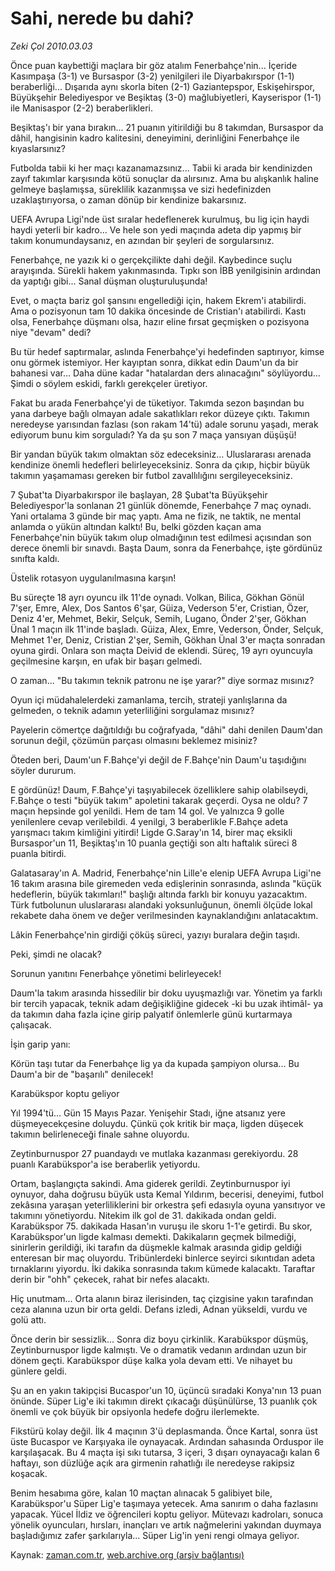 # Sahi, nerede bu dahi?

*Zeki Çol 2010.03.03*

<tr><td class="metin" colspan="2" style="padding-top: 20px; padding-left: 5px; ">Önce puan kaybettiği maçlara bir göz atalım Fenerbahçe'nin... İçeride Kasımpaşa (3-1) ve Bursaspor (3-2) yenilgileri ile Diyarbakırspor (1-1) beraberliği... Dışarıda aynı skorla biten (2-1) Gaziantepspor, Eskişehirspor, Büyükşehir Belediyespor ve Beşiktaş (3-0) mağlubiyetleri, Kayserispor (1-1) ile Manisaspor (2-2) beraberlikleri.</td></tr><tr><td class="metin" colspan="2" style="padding-top: 20px; padding-left: 5px; "><p>Beşiktaş'ı bir yana bırakın... 21 puanın yitirildiği bu 8 takımdan, Bursaspor da dâhil, hangisinin kadro kalitesini, deneyimini, derinliğini Fenerbahçe ile kıyaslarsınız?
<p>Futbolda tabii ki her maçı kazanamazsınız... Tabii ki arada bir kendinizden zayıf takımlar karşısında kötü sonuçlar da alırsınız. Ama bu alışkanlık haline gelmeye başlamışsa, süreklilik kazanmışsa ve sizi hedefinizden uzaklaştırıyorsa, o zaman dönüp bir kendinize bakarsınız.
<p>UEFA Avrupa Ligi'nde üst sıralar hedeflenerek kurulmuş, bu lig için haydi haydi yeterli bir kadro... Ve hele son yedi maçında adeta dip yapmış bir takım konumundaysanız, en azından bir şeyleri de sorgularsınız.
<p>Fenerbahçe, ne yazık ki o gerçekçilikte dahi değil. Kaybedince suçlu arayışında. Sürekli hakem yakınmasında. Tıpkı son İBB yenilgisinin ardından da yaptığı gibi... Sanal düşman oluşturuluşunda!
<p>Evet, o maçta bariz gol şansını engellediği için, hakem Ekrem'i atabilirdi. Ama o pozisyonun tam 10 dakika öncesinde de Cristian'ı atabilirdi. Kastı olsa, Fenerbahçe düşmanı olsa, hazır eline fırsat geçmişken o pozisyona niye "devam" dedi?
<p>Bu tür hedef saptırmalar, aslında Fenerbahçe'yi hedefinden saptırıyor, kimse onu görmek istemiyor. Her kayıptan sonra, dikkat edin Daum'un da bir bahanesi var... Daha düne kadar "hatalardan ders alınacağını" söylüyordu... Şimdi o söylem eskidi, farklı gerekçeler üretiyor.
<p>Fakat bu arada Fenerbahçe'yi de tüketiyor. Takımda sezon başından bu yana darbeye bağlı olmayan adale sakatlıkları rekor düzeye çıktı. Takımın neredeyse yarısından fazlası (son rakam 14'tü) adale sorunu yaşadı, merak ediyorum bunu kim sorguladı? Ya da şu son 7 maça yansıyan düşüşü!
<p>Bir yandan büyük takım olmaktan söz edeceksiniz... Uluslararası arenada kendinize önemli hedefleri belirleyeceksiniz. Sonra da çıkıp, hiçbir büyük takımın yaşamaması gereken bir futbol zavallılığını sergileyeceksiniz.
<p>7 Şubat'ta Diyarbakırspor ile başlayan, 28 Şubat'ta Büyükşehir Belediyespor'la sonlanan 21 günlük dönemde, Fenerbahçe 7 maç oynadı. Yani ortalama 3 günde bir maç yaptı. Ama ne fizik, ne taktik, ne mental anlamda o yükün altından kalktı! Bu, belki gözden kaçan ama Fenerbahçe'nin büyük takım olup olmadığının test edilmesi açısından son derece önemli bir sınavdı. Başta Daum, sonra da Fenerbahçe, işte gördünüz sınıfta kaldı.
<p>Üstelik rotasyon uygulanılmasına karşın!
<p>Bu süreçte 18 ayrı oyuncu ilk 11'de oynadı. Volkan, Bilica, Gökhan Gönül 7'şer, Emre, Alex, Dos Santos 6'şar, Güiza, Vederson 5'er, Cristian, Özer, Deniz 4'er, Mehmet, Bekir, Selçuk, Semih, Lugano, Önder 2'şer, Gökhan Ünal 1 maçın ilk 11'inde başladı. Güiza, Alex, Emre, Vederson, Önder, Selçuk, Mehmet 1'er, Deniz, Cristian 2'şer, Semih, Gökhan Ünal 3'er maçta sonradan oyuna girdi. Onlara son maçta Deivid de eklendi. Süreç, 19 ayrı oyuncuyla geçilmesine karşın, en ufak bir başarı gelmedi.
<p>O zaman... "Bu takımın teknik patronu ne işe yarar?" diye sormaz mısınız?
<p>Oyun içi müdahalelerdeki zamanlama, tercih, strateji yanlışlarına da gelmeden, o teknik adamın yeterliliğini sorgulamaz mısınız?
<p>Payelerin cömertçe dağıtıldığı bu coğrafyada, "dâhi" dahi denilen Daum'dan sorunun değil, çözümün parçası olmasını beklemez misiniz?
<p>Öteden beri, Daum'un F.Bahçe'yi değil de F.Bahçe'nin Daum'u taşıdığını söyler dururum.
<p>E gördünüz! Daum, F.Bahçe'yi taşıyabilecek özelliklere sahip olabilseydi, F.Bahçe o testi "büyük takım" apoletini takarak geçerdi. Oysa ne oldu? 7 maçın hepsinde gol yenildi. Hem de tam 14 gol. Ve yalnızca 9 golle yenilenlere cevap verilebildi. 4 yenilgi, 3 beraberlikle F.Bahçe adeta yarışmacı takım kimliğini yitirdi! Ligde G.Saray'ın 14, birer maç eksikli Bursaspor'un 11, Beşiktaş'ın 10 puanla geçtiği son altı haftalık süreci 8 puanla bitirdi.
<p>Galatasaray'ın A. Madrid, Fenerbahçe'nin Lille'e elenip UEFA Avrupa Ligi'ne 16 takım arasına bile giremeden veda edişlerinin sonrasında, aslında "küçük hedeflerin, büyük takımları!" başlığı altında farklı bir konuyu yazacaktım. Türk futbolunun uluslararası alandaki yoksunluğunun, önemli ölçüde lokal rekabete daha önem ve değer verilmesinden kaynaklandığını anlatacaktım.
<p>Lâkin Fenerbahçe'nin girdiği çöküş süreci, yazıyı buralara değin taşıdı.
<p>Peki, şimdi ne olacak?
<p>Sorunun yanıtını Fenerbahçe yönetimi belirleyecek!
<p>Daum'la takım arasında hissedilir bir doku uyuşmazlığı var. Yönetim ya farklı bir tercih yapacak, teknik adam değişikliğine gidecek -ki bu uzak ihtimâl- ya da takımın daha fazla içine girip palyatif önlemlerle günü kurtarmaya çalışacak.
<p>İşin garip yanı:
<p>Körün taşı tutar da Fenerbahçe lig ya da kupada şampiyon olursa... Bu Daum'a bir de "başarılı" denilecek!
<p>
<p>Karabükspor koptu geliyor
<p>Yıl 1994'tü... Gün 15 Mayıs Pazar. Yenişehir Stadı, iğne atsanız yere düşmeyecekçesine doluydu. Çünkü çok kritik bir maça, ligden düşecek takımın belirleneceği finale sahne oluyordu.
<p>Zeytinburnuspor 27 puandaydı ve mutlaka kazanması gerekiyordu. 28 puanlı Karabükspor'a ise beraberlik yetiyordu.
<p>Ortam, başlangıçta sakindi. Ama giderek gerildi. Zeytinburnuspor iyi oynuyor, daha doğrusu büyük usta Kemal Yıldırım, becerisi, deneyimi, futbol zekâsına yaraşan yeterliliklerini bir orkestra şefi edasıyla oyuna yansıtıyor ve takımını yönetiyordu. Nitekim ilk gol de 31. dakikada ondan geldi. Karabükspor 75. dakikada Hasan'ın vuruşu ile skoru 1-1'e getirdi. Bu skor, Karabükspor'un ligde kalması demekti. Dakikaların geçmek bilmediği, sinirlerin gerildiği, iki tarafın da düşmekle kalmak arasında gidip geldiği enteresan bir maç oluyordu. Tribünlerdeki binlerce seyirci sıkıntıdan adeta tırnaklarını yiyordu. İki dakika sonrasında takım kümede kalacaktı. Taraftar derin bir "ohh" çekecek, rahat bir nefes alacaktı.
<p>Hiç unutmam... Orta alanın biraz ilerisinden, taç çizgisine yakın tarafından ceza alanına uzun bir orta geldi. Defans izledi, Adnan yükseldi, vurdu ve golü attı.
<p>Önce derin bir sessizlik... Sonra diz boyu çirkinlik. Karabükspor düşmüş, Zeytinburnuspor ligde kalmıştı. Ve o dramatik vedanın ardından uzun bir dönem geçti. Karabükspor düşe kalka yola devam etti. Ve nihayet bu günlere geldi.
<p>Şu an en yakın takipçisi Bucaspor'un 10, üçüncü sıradaki Konya'nın 13 puan önünde. Süper Lig'e iki takımın direkt çıkacağı düşünülürse, 13 puanlık çok önemli ve çok büyük bir opsiyonla hedefe doğru ilerlemekte.
<p>Fikstürü kolay değil. İlk 4 maçının 3'ü deplasmanda. Önce Kartal, sonra üst üste Bucaspor ve Karşıyaka ile oynayacak. Ardından sahasında Orduspor ile karşılaşacak. Bu 4 maçta işi sıkı tutarsa, 3 içeri, 3 dışarı oynayacağı kalan 6 haftayı, son düzlüğe açık ara girmenin rahatlığı ile neredeyse rakipsiz koşacak.
<p>Benim hesabıma göre, kalan 10 maçtan alınacak 5 galibiyet bile, Karabükspor'u Süper Lig'e taşımaya yetecek. Ama sanırım o daha fazlasını yapacak. Yücel İldiz ve öğrencileri koptu geliyor. Mütevazı kadroları, sonuca yönelik oyuncuları, hırsları, inançları ve artık nağmelerini yakından duymaya başladığımız zafer şarkılarıyla... Süper Lig'in yeni rengi olmaya geliyor.<br/></p></p></p></p></p></p></p></p></p></p></p></p></p></p></p></p></p></p></p></p></p></p></p></p></p></p></p></p></p></p></p></p></p></td></tr>

Kaynak: [zaman.com.tr](http://zaman.com.tr/yazar.do?yazino=957437), [web.archive.org (arşiv bağlantısı)](http://web.archive.org/web/20100304175920/http://zaman.com.tr:80/yazar.do?yazino=957437)

